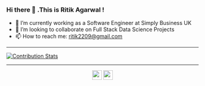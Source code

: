 ### Hi there 👋 .This is Ritik Agarwal !

- 🔭 I’m currently working as a Software Engineer at Simply Business UK
- 👯 I’m looking to collaborate on Full Stack Data Science Projects
- 📫 How to reach me: ritik2209@gmail.com

---

[![Contribution Stats](https://github-contribution-stats.vercel.app/api/?username=ritik2209)](https://github.com/LordDashMe/github-contribution-stats/)

---

<p align=center>
<img height="25" src="https://badges.pufler.dev/visits/ritik2209/ritik2209?color=black&logo=github" />
<img height="25" src="https://komarev.com/ghpvc/?username=ritik2209&color=brightgreen" />
<a href="https://github.com/ritik2209">
</a>
</p>
